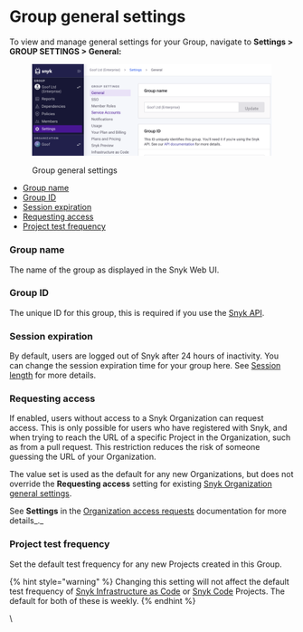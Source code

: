 # Group general settings

To view and manage general settings for your Group, navigate to **Settings > GROUP SETTINGS > General:**

<figure><img src="../../.gitbook/assets/image (1) (3).png" alt=""><figcaption><p>Group general settings</p></figcaption></figure>

* [Group name](group-general-settings.md#group-name)
* [Group ID](group-general-settings.md#group-id)
* [Session expiration](group-general-settings.md#session-expiration)
* [Requesting access](group-general-settings.md#requesting-access)
* [Project test frequency](group-general-settings.md#project-test-frequency)

### Group name

The name of the group as displayed in the Snyk Web UI.

### Group ID

The unique ID for this group, this is required if you use the [Snyk API](../../snyk-api-info/).

### Session expiration

By default, users are logged out of Snyk after 24 hours of inactivity. You can change the session expiration time for your group here. See [Session length](../manage-users-and-permissions/session-length.md) for more details.

### Requesting access

If enabled, users without access to a Snyk Organization can request access. This is only possible for users who have registered with Snyk, and when trying to reach the URL of a specific Project in the Organization, such as from a pull request. This restriction reduces the risk of someone guessing the URL of your Organization.

The value set is used as the default for any new Organizations, but does not override the **Requesting access** setting for existing [Snyk Organization general settings](organization-general-settings.md#requesting-access).&#x20;

See **Settings** in the [Organization access requests](../manage-users-and-permissions/organization-access-requests.md#settings) documentation for more details_._

### Project test frequency

Set the default test frequency for any new Projects created in this Group.

{% hint style="warning" %}
Changing this setting will not affect the default test frequency of [Snyk Infrastructure as Code](../../scan-cloud-deployment/snyk-infrastructure-as-code/) or [Snyk Code](../../scan-application-code/snyk-code/) Projects. The default for both of these is weekly.
{% endhint %}



\
